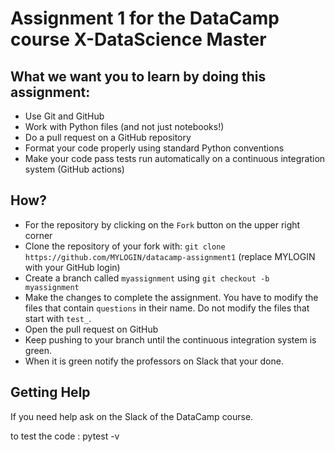# Assignment 1 for the DataCamp course X-DataScience Master

## What we want you to learn by doing this assignment:

  - Use Git and GitHub
  - Work with Python files (and not just notebooks!)
  - Do a pull request on a GitHub repository
  - Format your code properly using standard Python conventions
  - Make your code pass tests run automatically on a continuous integration system (GitHub actions)

## How?

  - For the repository by clicking on the `Fork` button on the upper right corner
  - Clone the repository of your fork with: `git clone https://github.com/MYLOGIN/datacamp-assignment1` (replace MYLOGIN with your GitHub login)
  - Create a branch called `myassignment` using `git checkout -b myassignment`
  - Make the changes to complete the assignment. You have to modify the files that contain `questions` in their name. Do not modify the files that start with `test_`.
  - Open the pull request on GitHub
  - Keep pushing to your branch until the continuous integration system is green.
  - When it is green notify the professors on Slack that your done.

## Getting Help

If you need help ask on the Slack of the DataCamp course.


to test the code : pytest -v